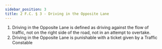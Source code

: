 ```yaml
---
sidebar_position: 3
title: 2 F.C. § 3 - Driving in the Opposite Lane
---
```


<ol>
	<li>Driving in the Opposite Lane is defined as driving against the flow of traffic, not on the right side of the road, not in an attempt to overtake.</li>
	<li>Driving in the Opposite Lane is punishable with a ticket given by a Traffic Constable</li>
</ol>
